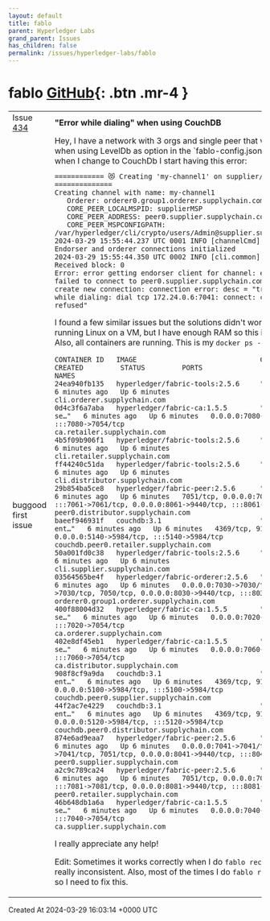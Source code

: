 ```yaml
---
layout: default
title: fablo
parent: Hyperledger Labs
grand_parent: Issues
has_children: false
permalink: /issues/hyperledger-labs/fablo
---
```


# fablo <span class="fs-3 right-align">[GitHub](https://github.com/hyperledger-labs/fablo){: .btn .mr-4 }</span>


<div>
    <table>
        <tr>
            <td>
                Issue <a href="https://github.com/hyperledger-labs/fablo/issues/434" class=".btn">434</a>
            </td>
            <td>
                <b>
                    "Error while dialing" when using CouchDB
                </b>
            </td>
        </tr>
        <tr>
            <td>
                <span class="chip">bug</span><span class="chip">good first issue</span>
            </td>
            <td>
                Hey, I have a network with 3 orgs and single peer that works perfectly when using LevelDb as option in the `fablo-config.json` file. However, when I change to CouchDb I start having this error:

```
============ 😻 Creating 'my-channel1' on supplier/peer0 😻 ==============
Creating channel with name: my-channel1
   Orderer: orderer0.group1.orderer.supplychain.com:7030
   CORE_PEER_LOCALMSPID: supplierMSP
   CORE_PEER_ADDRESS: peer0.supplier.supplychain.com:7041
   CORE_PEER_MSPCONFIGPATH: /var/hyperledger/cli/crypto/users/Admin@supplier.supplychain.com/msp
2024-03-29 15:55:44.237 UTC 0001 INFO [channelCmd] InitCmdFactory -> Endorser and orderer connections initialized
2024-03-29 15:55:44.350 UTC 0002 INFO [cli.common] readBlock -> Received block: 0
Error: error getting endorser client for channel: endorser client failed to connect to peer0.supplier.supplychain.com:7041: failed to create new connection: connection error: desc = "transport: error while dialing: dial tcp 172.24.0.6:7041: connect: connection refused"
```

I found a few similar issues but the solutions didn't work for me. I'm running Linux on a VM, but I have enough RAM so this isn't the problem. Also, all containers are running. This is my `docker ps -a` output:

```
CONTAINER ID   IMAGE                              COMMAND                  CREATED         STATUS         PORTS                                                                                            NAMES
24ea940fb135   hyperledger/fabric-tools:2.5.6     "/bin/bash"              6 minutes ago   Up 6 minutes                                                                                                    cli.orderer.supplychain.com
0d4c3f6a7aba   hyperledger/fabric-ca:1.5.5        "sh -c 'fabric-ca-se…"   6 minutes ago   Up 6 minutes   0.0.0.0:7080->7054/tcp, :::7080->7054/tcp                                                        ca.retailer.supplychain.com
4b5f09b906f1   hyperledger/fabric-tools:2.5.6     "/bin/bash"              6 minutes ago   Up 6 minutes                                                                                                    cli.retailer.supplychain.com
ff44240c51da   hyperledger/fabric-tools:2.5.6     "/bin/bash"              6 minutes ago   Up 6 minutes                                                                                                    cli.distributor.supplychain.com
29b854ba5ce8   hyperledger/fabric-peer:2.5.6      "peer node start"        6 minutes ago   Up 6 minutes   7051/tcp, 0.0.0.0:7061->7061/tcp, :::7061->7061/tcp, 0.0.0.0:8061->9440/tcp, :::8061->9440/tcp   peer0.distributor.supplychain.com
baeef946931f   couchdb:3.1                        "tini -- /docker-ent…"   6 minutes ago   Up 6 minutes   4369/tcp, 9100/tcp, 0.0.0.0:5140->5984/tcp, :::5140->5984/tcp                                    couchdb.peer0.retailer.supplychain.com
50a001fd0c38   hyperledger/fabric-tools:2.5.6     "/bin/bash"              6 minutes ago   Up 6 minutes                                                                                                    cli.supplier.supplychain.com
03564565be4f   hyperledger/fabric-orderer:2.5.6   "orderer"                6 minutes ago   Up 6 minutes   0.0.0.0:7030->7030/tcp, :::7030->7030/tcp, 7050/tcp, 0.0.0.0:8030->9440/tcp, :::8030->9440/tcp   orderer0.group1.orderer.supplychain.com
400f88004d32   hyperledger/fabric-ca:1.5.5        "sh -c 'fabric-ca-se…"   6 minutes ago   Up 6 minutes   0.0.0.0:7020->7054/tcp, :::7020->7054/tcp                                                        ca.orderer.supplychain.com
402e8df45eb1   hyperledger/fabric-ca:1.5.5        "sh -c 'fabric-ca-se…"   6 minutes ago   Up 6 minutes   0.0.0.0:7060->7054/tcp, :::7060->7054/tcp                                                        ca.distributor.supplychain.com
908f8cf9a9da   couchdb:3.1                        "tini -- /docker-ent…"   6 minutes ago   Up 6 minutes   4369/tcp, 9100/tcp, 0.0.0.0:5100->5984/tcp, :::5100->5984/tcp                                    couchdb.peer0.supplier.supplychain.com
44f2ac7e4229   couchdb:3.1                        "tini -- /docker-ent…"   6 minutes ago   Up 6 minutes   4369/tcp, 9100/tcp, 0.0.0.0:5120->5984/tcp, :::5120->5984/tcp                                    couchdb.peer0.distributor.supplychain.com
874e6ad9eaa7   hyperledger/fabric-peer:2.5.6      "peer node start"        6 minutes ago   Up 6 minutes   0.0.0.0:7041->7041/tcp, :::7041->7041/tcp, 7051/tcp, 0.0.0.0:8041->9440/tcp, :::8041->9440/tcp   peer0.supplier.supplychain.com
a2c9c789ca24   hyperledger/fabric-peer:2.5.6      "peer node start"        6 minutes ago   Up 6 minutes   7051/tcp, 0.0.0.0:7081->7081/tcp, :::7081->7081/tcp, 0.0.0.0:8081->9440/tcp, :::8081->9440/tcp   peer0.retailer.supplychain.com
46b648db1a6a   hyperledger/fabric-ca:1.5.5        "sh -c 'fabric-ca-se…"   6 minutes ago   Up 6 minutes   0.0.0.0:7040->7054/tcp, :::7040->7054/tcp                                                        ca.supplier.supplychain.com
```

I really appreciate any help!

Edit: Sometimes it works correctly when I do `fablo recreate`, but it's really inconsistent. Also, most of the times I do `fablo reset` it fails again, so I need to fix this.
            </td>
        </tr>
    </table>
    <div class="right-align">
        Created At 2024-03-29 16:03:14 +0000 UTC
    </div>
</div>

